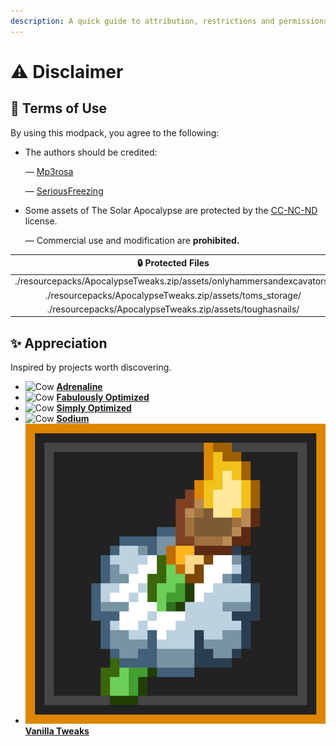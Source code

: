 ```yaml
---
description: A quick guide to attribution, restrictions and permissions.
---
```


# ⚠️ Disclaimer

## 📝 Terms of Use

By using this modpack, you agree to the following:

*   The authors should be credited:

    — [Mp3rosa](https://www.instagram.com/_mp3rosa_)

    — [SeriousFreezing](https://modrinth.com/user/SeriousFreezing)
*   Some assets of The Solar Apocalypse are protected by the [CC-NC-ND](https://www.tldrlegal.com/license/creative-commons-attribution-noncommercial-noderivs-cc-nc-nd) license.

    — Commercial use and modification are **prohibited.**

<table><thead><tr><th width="600" align="center" valign="middle">🔒 Protected Files</th></tr></thead><tbody><tr><td align="center" valign="middle">./resourcepacks/ApocalypseTweaks.zip/assets/onlyhammersandexcavators/</td></tr><tr><td align="center" valign="middle">./resourcepacks/ApocalypseTweaks.zip/assets/toms_storage/</td></tr><tr><td align="center" valign="middle">./resourcepacks/ApocalypseTweaks.zip/assets/toughasnails/</td></tr></tbody></table>

## ✨ Appreciation

Inspired by projects worth discovering.

* <img src="https://cdn.modrinth.com/data/BYN9yKrV/61168475f1a9ef2823aa0d248533ba42134ca62e_96.webp" alt="Cow" data-size="line"> [**Adrenaline**](https://modrinth.com/modpack/adrenaline)
* <img src="https://cdn.modrinth.com/data/1KVo5zza/9f1ded4949c2a9db5ca382d3bcc912c7245486b4_96.webp" alt="Cow" data-size="line"> [**Fabulously Optimized**](https://modrinth.com/modpack/fabulously-optimized)
* <img src="https://cdn.modrinth.com/data/BYfVnHa7/845e93223da7e8d1ed1a33364b5bdb4c316ac518.png" alt="Cow" data-size="line"> [**Simply Optimized**](https://modrinth.com/modpack/sop)
* <img src="https://cdn.modrinth.com/data/AANobbMI/295862f4724dc3f78df3447ad6072b2dcd3ef0c9_96.webp" alt="Cow" data-size="line"> [**Sodium**](https://modrinth.com/mod/sodium)
* <img src=".gitbook/assets/vanillatweaks_twitter.png" alt="Cow" data-size="line"> [**Vanilla Tweaks**](https://vanillatweaks.net/about/)
